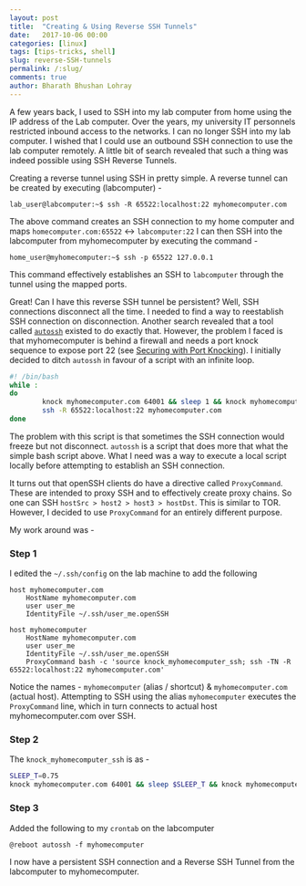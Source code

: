 ```yaml
---
layout: post
title:  "Creating & Using Reverse SSH Tunnels"
date:   2017-10-06 00:00
categories: [linux]
tags: [tips-tricks, shell]
slug: reverse-SSH-tunnels
permalink: /:slug/
comments: true
author: Bharath Bhushan Lohray
---
```


A few years back, I used to SSH into my lab computer from home using the IP address of the Lab computer. Over the years, my university IT personnels restricted inbound access to the networks. I can no longer SSH into my lab computer. I wished that I could use an outbound SSH connection to use the lab computer remotely. A little bit of search revealed that such a thing was indeed possible using SSH Reverse Tunnels.

Creating a reverse tunnel using SSH in pretty simple. A reverse tunnel can be created by executing (labcomputer) -

```
lab_user@labcomputer:~$ ssh -R 65522:localhost:22 myhomecomputer.com
```

The above command creates an SSH connection to my home computer and maps `homecomputer.com:65522` <-> `labcomputer:22` I can then SSH into the labcomputer from myhomecomputer by executing the command -

```
home_user@myhomecomputer:~$ ssh -p 65522 127.0.0.1
```

This command effectively establishes an SSH to `labcomputer` through the tunnel using the mapped ports.

Great! Can I have this reverse SSH tunnel be persistent? Well, SSH connections disconnect all the time. I needed to find a way to reestablish SSH connection on disconnection. Another search revealed that a tool called [`autossh`](http://www.harding.motd.ca/autossh/) existed to do exactly that. However, the problem I faced is that myhomecomputer is behind a firewall and needs a port knock sequence to expose port 22 (see [Securing with Port Knocking](https://bharath.lohray.com/weblog/securing-with-port-knocking/)). I initially decided to ditch `autossh` in favour of a script with an infinite loop.

```bash
#! /bin/bash
while :
do
        knock myhomecomputer.com 64001 && sleep 1 && knock myhomecomputer.com 64002 && sleep 1 && knock myhomecomputer.com 64003 && sleep 1 && knock myhomecomputer.com 64004
        ssh -R 65522:localhost:22 myhomecomputer.com
done
```

The problem with this script is that sometimes the SSH connection would freeze but not disconnect. `autossh` is a script that does more that what the simple bash script above. What I need was a way to execute a local script locally before attempting to establish an SSH connection.

It turns out that openSSH clients do have a directive called `ProxyCommand`. These are intended to proxy SSH and to effectively create proxy chains. So one can SSH `hostSrc > host2 > host3 > hostDst`. This is similar to TOR. However, I decided to use `ProxyCommand` for an entirely different purpose.

My work around was -

### Step 1

I edited the `~/.ssh/config` on the lab machine to add the following

```
host myhomecomputer.com
    HostName myhomecomputer.com
    user user_me
    IdentityFile ~/.ssh/user_me.openSSH

host myhomecomputer
    HostName myhomecomputer.com
    user user_me
    IdentityFile ~/.ssh/user_me.openSSH
    ProxyCommand bash -c 'source knock_myhomecomputer_ssh; ssh -TN -R 65522:localhost:22 myhomecomputer.com'
```

Notice the names - `myhomecomputer` (alias / shortcut)  & `myhomecomputer.com` (actual host). Attempting to SSH using the alias `myhomecomputer` executes the `ProxyCommand` line, which in turn connects to actual host myhomecomputer.com over SSH.

### Step 2
The `knock_myhomecomputer_ssh` is as -

```bash
SLEEP_T=0.75
knock myhomecomputer.com 64001 && sleep $SLEEP_T && knock myhomecomputer.com 64002 && sleep $SLEEP_T && knock myhomecomputer.com 64003 && sleep $SLEEP_T && knock myhomecomputer.com 64004
```

### Step 3
Added the following to my `crontab` on the labcomputer

```
@reboot autossh -f myhomecomputer
```

I now have a persistent SSH connection and a Reverse SSH Tunnel from the labcomputer to myhomecomputer.
